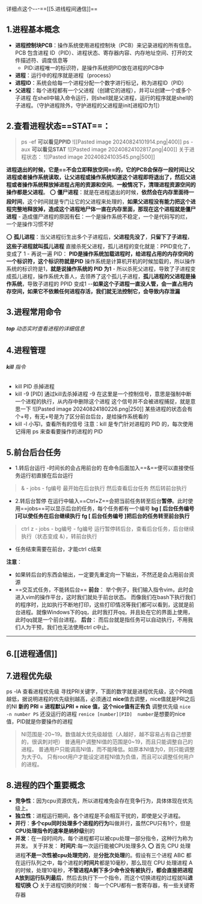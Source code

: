 详细点这个---==[[5.进线程间通信]]==
## 1.进程基本概念
- **进程控制块PCB**：操作系统使用进程控制块（PCB）来记录进程的所有信息。PCB 包含进程 ID（PID）、进程状态、寄存器内容、内存地址空间、打开的文件描述符、调度信息等
	- PID:进程唯一的标识符，是操作系统把PID放在进程的PCB中
- **进程**：运行中的程序就是进程（process）
- **进程ID**：系统会给每一个进程分配一个数字进行标记，称为进程ID（PID）
- **父进程**：每个进程都有一个父进程（创建它的进程），并可以创建一个或多个子进程
	在shell中输入命令运行，则shell就是父进程，运行的程序就是shell的子进程。（守护进程除外，守护进程的父进程是init[进程ID为1]）
## 2.查看进程状态==STAT==： 
>ps -ef **可以看见PPID**
>![[Pasted image 20240824101914.png|400]]
>ps -aux  **可以看见STAT**
>![[Pasted image 20240824102817.png|400]]
关于进程状态：
![[Pasted image 20240824103545.png|500]]

**进程退出的时候，它是==不会立即释放空间==的，它的PCB会保存一段时间让父进程或者操作系统读取，让父进程或操作系统知道这个进程即将退出了，然后父进程或者操作系统释放掉进程占用的资源和空间**。**一般情况下，清理进程资源空间的操作都是父进程**。
⭕️ **僵尸进程**：就是在进程退出的时候，**依然会在内存里面待一段时间**，这个时间就是专门让它的父进程来处理的，**如果父进程没有能力把这个进程完整地释放掉，造成这个进程地尸体一直在内存里面，那现在这个进程就是僵尸进程**
	- 造成僵尸进程的原因有**仨**：一个是操作系统不稳定，一个是代码写的烂，一个是操作习惯不好

⭕️ **孤儿进程**：当父进程衍生出多个子进程后，**父进程先没了**，**只留下了子进程**，**这些子进程就叫孤儿进程** 
	直接杀死父进程，孤儿进程的变化就是：PPID变化了，变成了 1
	- 再说一遍 PID： **PID是操作系统加载进程时，给进程占用的内存空间的一个标识符，这个标识符就是PID**  操作系统是计算机开机的时候加载的，所以操作系统的标识符是1，**就是说操作系统的 PID 为1**
	- 所以杀死父进程，导致了子进程变成孤儿进程，操作系统大善人，去领养了这个孤儿子进程，**孤儿进程的父进程是操作系统**，导致子进程的 PPID 变成1 --**如果这个子进程一直没人管，会一直占用内存空间，如果它不依赖任何进程存活，我们就无法控制它，会导致内存泄漏**


## 3.进程常用命令
###### **top** 动态实时查看进程的详细信息




## 4.进程管理
###### **kill** 指令
- kill PID 杀掉进程
- kill -9 [PID]   通过kill去杀掉进程
	-9 在这里是一个控制信号，意思是强制中断一个进程的执行，从内存中删除这个进程
	这个信号并不会被进程捕捉，就是意思一下
	![[Pasted image 20240824180226.png|250]]
某些进程的状态会有个+号，有无+号是为了区分前台后台，是给操作系统看的
- kill -l   小写l，查看所有的信号
注意：kill 是专门针对进程的 PID 的，每次使用记得用 ps 来查看要操作的进程的 PID


## 5.前台后台任务
 - 1.转后台运行 -时间长的会占用前台的
在命令后面加入==&==便可以直接使任务运行初直接在后台运行
> & - jobs - fg编号
> 最开始在后台执行 然后查看后台任务 然后转前台执行

 - 2.转后台暂停
在运行中输入==Ctrl+Z==会把当前任务转至后台**暂停**。此时使用==jobs==可以显示后台的任务，每个任务都有一个编号
**bg [ 后台任务编号 ]可以使任务在后台继续执行**
**fg [ 后台任务编号 ]把后台的任务转至前台执行**
> ctrl z - jobs - bg编号 - fg编号
> 运行暂停转后台，查看后台任务，后台继续执行（状态变成 &），转前台执行
- 任务结束需要在前台，才能ctrl c结束

**注意**：
- 如果转后台的东西会输出，一定要先重定向一下输出，不然还是会占用前台资源
- ==交互式任务，不能转后台==
**前台**：
举个例子，我们输入指令vim，此时会进入vim的操作平台，这时我们就处于前台状态。 而像我们在bash下执行我们的程序时，比如执行不断地打印，这些打印情况等我们都可以看到，这就是前台进程。就像Windows下的qq，此时我打开qq，并且处在它的界面上使用，此时qq就是一个前台进程。
**后台**：
​ 而后台就是指任务可以自动执行，不用我们人为干预，我们也无法使用ctrl c中止。

---


## 6.[[进程通信]]

## 7.进程优先级
ps -lA 查看进程优先级
寻找PRI关键字，下面的数字就是进程优先级，这个PRI值越低，据说明进程的优先级别越高，必须通过 **nice**值去调整，nice值就是PRI之后的NI
**新的 PRI = 进程默认PRI + nice 值，这个nice值有正有负**
调整优先级
`nice -n number PS` 还没运行的进程
`renice [number][PID]  number`是想要的nice值，PID就是你要操作的进程
>NI范围是-20~19。数值越大优先级越低（人越好，越不容易占有自己想要的，很讽刺对吧）
>普通用户调整NI值的范围是0~19，而且只能调整自己的进程。
>普通用户只能调高NI值，而不能降低。如原本NI值为0，则只能调整为大于0。
>只有root用户才能设定进程NI值为负值，而且可以调整任何用户的进程。

## 8.进程的四个重要概念
- **竞争性**：因为cpu资源优先，所以进程难免会存在竞争行为，具体体现在优先级上。
- **独立性**：进程运行期间，各个进程是不会相互干扰的，即使是父子进程。
- **并行**：**多个cpu同时处理多个进程的行为**叫做并行，虽然CPU只有1个，但是**CPU处理指令的速率是纳秒级**别的
- **并发**：在一段时间内，每个进程都可以被cpu处理一部分指令，这种行为称为并发。
关于并发：
**时间片**:每一次运行能被CPU处理多久
⭕️ 首先 CPU 处理进程**不是一次性被cpu处理完的**，是**分批次处理**的。假设有三个进程 ABC 都在运行队列之中，每个进程的**时间片**都是10毫秒，那么现在 CPU 处理进程 A 的时候，处理10毫秒，**不管进程A剩下多少命令没有被执行，都会直接把进程A放到运行队列最后**，然后去执行下一个指令，而这个切换进程的过程就叫**进程切换**
⭕️ 关于进程切换的时候： 每一个CPU都有一套寄存器，有一些关键寄存器
